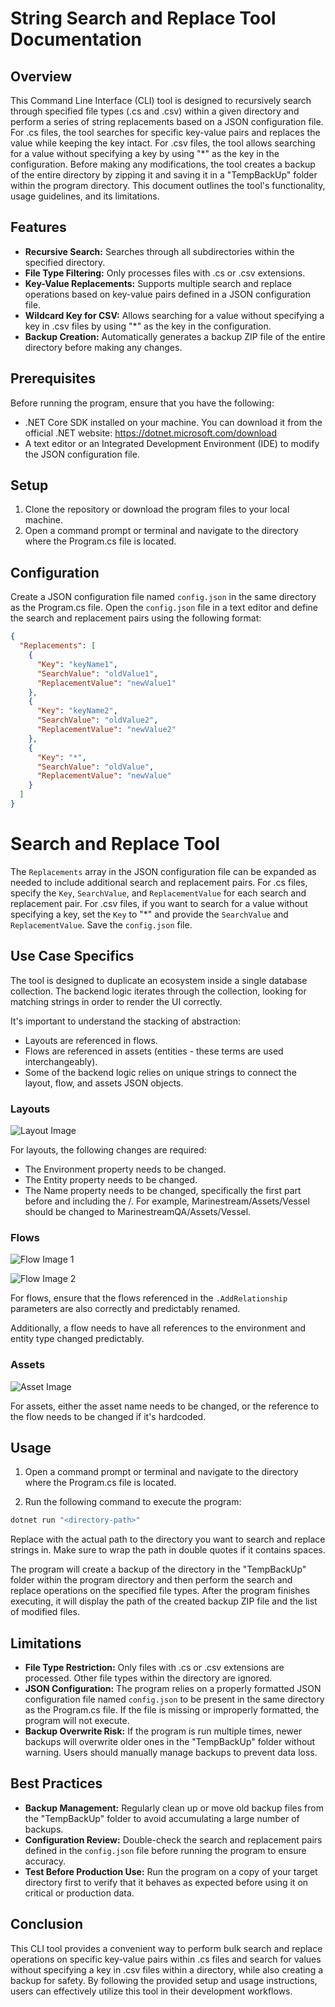 # String Search and Replace Tool Documentation

## Overview

This Command Line Interface (CLI) tool is designed to recursively search through specified file types (.cs and .csv) within a given directory and perform a series of string replacements based on a JSON configuration file. For .cs files, the tool searches for specific key-value pairs and replaces the value while keeping the key intact. For .csv files, the tool allows searching for a value without specifying a key by using "*" as the key in the configuration. Before making any modifications, the tool creates a backup of the entire directory by zipping it and saving it in a "TempBackUp" folder within the program directory. This document outlines the tool's functionality, usage guidelines, and its limitations.

## Features

- **Recursive Search:** Searches through all subdirectories within the specified directory.
- **File Type Filtering:** Only processes files with .cs or .csv extensions.
- **Key-Value Replacements:** Supports multiple search and replace operations based on key-value pairs defined in a JSON configuration file.
- **Wildcard Key for CSV:** Allows searching for a value without specifying a key in .csv files by using "*" as the key in the configuration.
- **Backup Creation:** Automatically generates a backup ZIP file of the entire directory before making any changes.

## Prerequisites

Before running the program, ensure that you have the following:

- .NET Core SDK installed on your machine. You can download it from the official .NET website: https://dotnet.microsoft.com/download
- A text editor or an Integrated Development Environment (IDE) to modify the JSON configuration file.

## Setup

1. Clone the repository or download the program files to your local machine.
2. Open a command prompt or terminal and navigate to the directory where the Program.cs file is located.

## Configuration

Create a JSON configuration file named `config.json` in the same directory as the Program.cs file. Open the `config.json` file in a text editor and define the search and replacement pairs using the following format:

```json
{
  "Replacements": [
    {
      "Key": "keyName1",
      "SearchValue": "oldValue1",
      "ReplacementValue": "newValue1"
    },
    {
      "Key": "keyName2",
      "SearchValue": "oldValue2",
      "ReplacementValue": "newValue2"
    },
    {
      "Key": "*",
      "SearchValue": "oldValue",
      "ReplacementValue": "newValue"
    }
  ]
}
```

# Search and Replace Tool

The `Replacements` array in the JSON configuration file can be expanded as needed to include additional search and replacement pairs. For .cs files, specify the `Key`, `SearchValue`, and `ReplacementValue` for each search and replacement pair. For .csv files, if you want to search for a value without specifying a key, set the `Key` to "\*" and provide the `SearchValue` and `ReplacementValue`. Save the `config.json` file.

## Use Case Specifics

The tool is designed to duplicate an ecosystem inside a single database collection. The backend logic iterates through the collection, looking for matching strings in order to render the UI correctly.

It's important to understand the stacking of abstraction:

- Layouts are referenced in flows.
- Flows are referenced in assets (entities - these terms are used interchangeably).
- Some of the backend logic relies on unique strings to connect the layout, flow, and assets JSON objects.

### Layouts

![Layout Image](layout-image.png)

For layouts, the following changes are required:

- The Environment property needs to be changed.
- The Entity property needs to be changed.
- The Name property needs to be changed, specifically the first part before and including the /. For example, Marinestream/Assets/Vessel should be changed to MarinestreamQA/Assets/Vessel.

### Flows

![Flow Image 1](flow-image1.png)

![Flow Image 2](flow-image2.png)

For flows, ensure that the flows referenced in the `.AddRelationship` parameters are also correctly and predictably renamed.

Additionally, a flow needs to have all references to the environment and entity type changed predictably.

### Assets

![Asset Image](asset-image.png)

For assets, either the asset name needs to be changed, or the reference to the flow needs to be changed if it's hardcoded.

## Usage

1. Open a command prompt or terminal and navigate to the directory where the Program.cs file is located.

2. Run the following command to execute the program:

  ```bash
  dotnet run "<directory-path>"
  ```

  Replace <directory-path> with the actual path to the directory you want to search and replace strings in. Make sure to wrap the path in double quotes if it contains spaces.

The program will create a backup of the directory in the "TempBackUp" folder within the program directory and then perform the search and replace operations on the specified file types. After the program finishes executing, it will display the path of the created backup ZIP file and the list of modified files.

## Limitations

- **File Type Restriction:** Only files with .cs or .csv extensions are processed. Other file types within the directory are ignored.
- **JSON Configuration:** The program relies on a properly formatted JSON configuration file named `config.json` to be present in the same directory as the Program.cs file. If the file is missing or improperly formatted, the program will not execute.
- **Backup Overwrite Risk:** If the program is run multiple times, newer backups will overwrite older ones in the "TempBackUp" folder without warning. Users should manually manage backups to prevent data loss.

## Best Practices

- **Backup Management:** Regularly clean up or move old backup files from the "TempBackUp" folder to avoid accumulating a large number of backups.
- **Configuration Review:** Double-check the search and replacement pairs defined in the `config.json` file before running the program to ensure accuracy.
- **Test Before Production Use:** Run the program on a copy of your target directory first to verify that it behaves as expected before using it on critical or production data.

## Conclusion

This CLI tool provides a convenient way to perform bulk search and replace operations on specific key-value pairs within .cs files and search for values without specifying a key in .csv files within a directory, while also creating a backup for safety. By following the provided setup and usage instructions, users can effectively utilize this tool in their development workflows.
